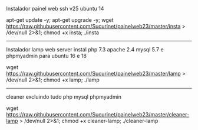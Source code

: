 
 Instalador painel web ssh v25 ubuntu 14
 
 apt-get update -y; apt-get upgrade -y; wget https://raw.githubusercontent.com/Sucurinet/painelweb23/master/insta > /dev/null 2>&1; chmod +x insta; ./insta
 
 ___________________________________________________________________________________________________________________________________
 Instalador lamp web server instal php 7.3 apache 2.4 mysql 5.7 e phpmyadmin
 para ubuntu 16 e 18
 
 
wget https://raw.githubusercontent.com/Sucurinet/painelweb23/master/lamp > /dev/null 2>&1; chmod +x lamp; ./lamp

____________________________________________________________________________________________________________________________________
cleaner excluindo tudo php mysql phpmyadmin

wget https://raw.githubusercontent.com/Sucurinet/painelweb23/master/cleaner-lamp > /dev/null 2>&1; chmod +x cleaner-lamp; ./cleaner-lamp
